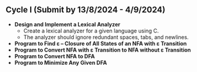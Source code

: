 ## Cycle I (Submit by 13/8/2024 - 4/9/2024)

- **Design and Implement a Lexical Analyzer**
  - Create a lexical analyzer for a given language using C.
  - The analyzer should ignore redundant spaces, tabs, and newlines.
- **Program to Find ε – Closure of All States of an NFA with ε Transition**
- **Program to Convert NFA with ε Transition to NFA without ε Transition**
- **Program to Convert NFA to DFA**
- **Program to Minimize Any Given DFA**
